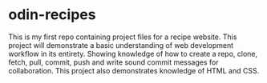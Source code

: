 # odin-recipes
This is my first repo containing project files for a recipe website. This project will demonstrate a basic understanding of web development workflow in its entirety. Showing knowledge of how to create a repo, clone, fetch, pull, commit, push and write sound commit messages for collaboration. This project also demonstrates knowledge of HTML and CSS. 
